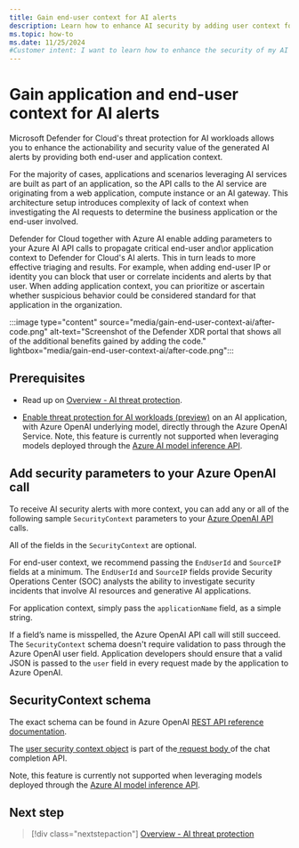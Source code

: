 ```yaml
---
title: Gain end-user context for AI alerts
description: Learn how to enhance AI security by adding user context for alerts with Microsoft Defender for Cloud threat protection.
ms.topic: how-to
ms.date: 11/25/2024
#Customer intent: I want to learn how to enhance the security of my AI workloads by adding end-user context for AI alerts with Microsoft Defender for Cloud threat protection for AI workloads.
---
```


# Gain application and end-user context for AI alerts

Microsoft Defender for Cloud's threat protection for AI workloads allows you to enhance the actionability and security value of the generated AI alerts by providing both end-user and application  context.

For the majority of cases, applications and scenarios leveraging AI services are built as part of an application, so the API calls to the AI service are originating from a web application, compute instance or an AI gateway. This architecture setup introduces complexity of lack of context when investigating the AI requests to determine the business application or the end-user involved.

Defender for Cloud together with Azure AI enable adding parameters to your Azure AI API calls to propagate critical end-user and\or application context to Defender for Cloud's AI alerts. This in turn leads to more effective triaging and results. For example, when adding end-user IP or identity you can block that user or correlate incidents and alerts by that user. When adding application context, you can prioritize or ascertain whether suspicious behavior could be considered standard for that application in the organization.

:::image type="content" source="media/gain-end-user-context-ai/after-code.png" alt-text="Screenshot of the Defender XDR portal that shows all of the additional benefits gained by adding the code." lightbox="media/gain-end-user-context-ai/after-code.png":::

## Prerequisites

- Read up on [Overview - AI threat protection](ai-threat-protection.md).

- [Enable threat protection for AI workloads (preview)](ai-onboarding.md) on an AI application, with Azure OpenAI underlying model, directly through the Azure OpenAI Service. Note, this feature is currently not supported when leveraging models deployed through the [Azure AI model inference API](/azure/ai-studio/ai-services/model-inference).

## Add security parameters to your Azure OpenAI call

To receive AI security alerts with more context, you can add any or all of the following sample `SecurityContext` parameters to your [Azure OpenAI API](/azure/ai-services/openai/reference) calls.

All of the fields in the `SecurityContext` are optional. 

For end-user context, we recommend passing the `EndUserId` and `SourceIP` fields at a minimum. The `EndUserId` and `SourceIP` fields provide Security Operations Center (SOC) analysts the ability to investigate security incidents that involve AI resources and generative AI applications. 

For application context, simply pass the `applicationName` field, as a simple string.

If a field’s name is misspelled, the Azure OpenAI API call will still succeed. The `SecurityContext` schema doesn't require validation to pass through the Azure OpenAI user field. Application developers should ensure that a valid JSON is passed to the `user` field in every request made by the application to Azure OpenAI.

## SecurityContext schema

The exact schema can be found in Azure OpenAI [REST API reference documentation](/azure/ai-services/openai/reference-preview). 

The [user security context object](/azure/ai-services/openai/reference-preview#usersecuritycontext) is part of the[ request body ](/azure/ai-services/openai/reference-preview#createchatcompletionrequest)of the chat completion API.

Note, this feature is currently not supported when leveraging models deployed through the [Azure AI model inference API](/azure/ai-studio/ai-services/model-inference).

## Next step

> [!div class="nextstepaction"]
> [Overview - AI threat protection](ai-threat-protection.md)
